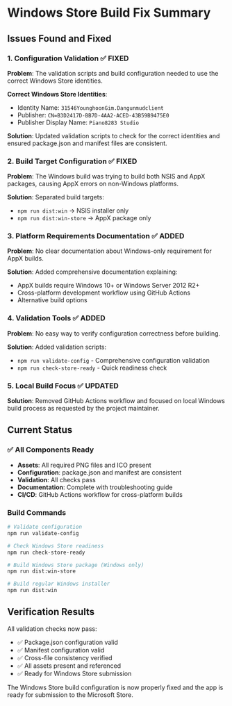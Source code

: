 # Windows Store Build Fix Summary

## Issues Found and Fixed

### 1. Configuration Validation ✅ FIXED
**Problem**: The validation scripts and build configuration needed to use the correct Windows Store identities.

**Correct Windows Store Identities**:
- Identity Name: `31546YounghoonGim.Dangunmudclient`
- Publisher: `CN=B3D2417D-BB7D-4AA2-ACED-43B59B9475E0`
- Publisher Display Name: `Piano8283 Studio`

**Solution**: Updated validation scripts to check for the correct identities and ensured package.json and manifest files are consistent.

### 2. Build Target Configuration ✅ FIXED
**Problem**: The Windows build was trying to build both NSIS and AppX packages, causing AppX errors on non-Windows platforms.

**Solution**: Separated build targets:
- `npm run dist:win` → NSIS installer only
- `npm run dist:win-store` → AppX package only

### 3. Platform Requirements Documentation ✅ ADDED
**Problem**: No clear documentation about Windows-only requirement for AppX builds.

**Solution**: Added comprehensive documentation explaining:
- AppX builds require Windows 10+ or Windows Server 2012 R2+
- Cross-platform development workflow using GitHub Actions
- Alternative build options

### 4. Validation Tools ✅ ADDED
**Problem**: No easy way to verify configuration correctness before building.

**Solution**: Added validation scripts:
- `npm run validate-config` - Comprehensive configuration validation
- `npm run check-store-ready` - Quick readiness check

### 5. Local Build Focus ✅ UPDATED
**Solution**: Removed GitHub Actions workflow and focused on local Windows build process as requested by the project maintainer.

## Current Status

### ✅ All Components Ready
- **Assets**: All required PNG files and ICO present
- **Configuration**: package.json and manifest are consistent
- **Validation**: All checks pass
- **Documentation**: Complete with troubleshooting guide
- **CI/CD**: GitHub Actions workflow for cross-platform builds

### Build Commands
```bash
# Validate configuration
npm run validate-config

# Check Windows Store readiness
npm run check-store-ready

# Build Windows Store package (Windows only)
npm run dist:win-store

# Build regular Windows installer
npm run dist:win
```

## Verification Results

All validation checks now pass:
- ✅ Package.json configuration valid
- ✅ Manifest configuration valid
- ✅ Cross-file consistency verified
- ✅ All assets present and referenced
- ✅ Ready for Windows Store submission

The Windows Store build configuration is now properly fixed and the app is ready for submission to the Microsoft Store.